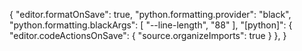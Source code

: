 {
"editor.formatOnSave": true,
"python.formatting.provider": "black",
"python.formatting.blackArgs": [
"--line-length",
"88"
],
"[python]": {
"editor.codeActionsOnSave": {
"source.organizeImports": true
}
},
}
